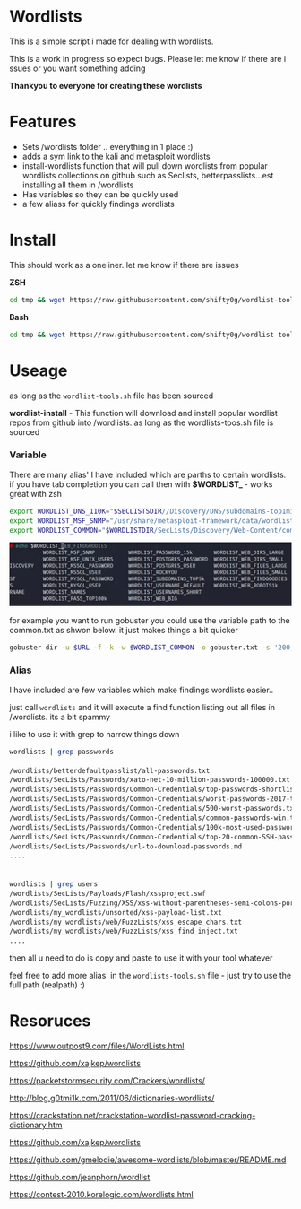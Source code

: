 # Wordlists

This is a simple script i made for dealing with wordlists.

This is a work in progress so expect bugs. Please let me know if there are i ssues or you want something adding 

**Thankyou to everyone for creating these wordlists**


Features
=============
* Sets /wordlists folder .. everything in 1 place :)
* adds a sym link to the kali and metasploit wordlists 
* install-wordlists function that will pull down wordlists from popular wordlists collections on github such as Seclists, betterpasslists...est installing all them in /wordlists
* Has variables so they can be quickly used 
* a few aliass for quickly findings wordlists



Install
========
This should work as a oneliner. let me know if there are issues 

**ZSH**

```bash
cd tmp && wget https://raw.githubusercontent.com/shifty0g/wordlist-tools/main/wordlist-tools.sh && mv wordlist-tools.sh ~/.zsh/ && chmod +x ~/.zsh/wordlist-tools.sh && echo "source ~/.zsh/wordlist-tools.sh" >> ~/.zshrc
```

**Bash**

```bash
cd tmp && wget https://raw.githubusercontent.com/shifty0g/wordlist-tools/main/wordlist-tools.sh && mv wordlist-tools.sh ~/ && chmod +x ~/wordlist-tools.sh && echo "source ~/wordlist-tools.sh" >> ~/.bashrc
```


Useage 
===============

as long as the `wordlist-tools.sh` file has been sourced 

**wordlist-install** - This function will download and install popular wordlist repos from github into /wordlists. as long as the wordlists-toos.sh file is sourced

### Variable 

There are many alias' I have included which are parths to certain wordlists. if you have tab completion you can call then with **$WORDLIST_ <tab>** - works great with zsh

```bash
export WORDLIST_DNS_110K="$SECLISTSDIR//Discovery/DNS/subdomains-top1million-110000.txt"
export WORDLIST_MSF_SNMP="/usr/share/metasploit-framework/data/wordlists/snmp_default_pass.txt"
export WORDLIST_COMMON="$WORDLISTDIR/SecLists/Discovery/Web-Content/common.txt"
```

![tab complete](1.jpg)



for example you want to run gobuster you could use the variable path to the common.txt as shwon below.  it just makes things a bit quicker  

```bash
gobuster dir -u $URL -f -k -w $WORDLIST_COMMON -o gobuster.txt -s '200,204,302,307,500,403,401' -e -q -t 15
```

### Alias

I have included are few variables which make findings wordlists easier..

just call `wordlists` and it will execute a find function listing out all files in /wordlists. its a bit spammy

i like to use it with grep to narrow things down 


```bash
wordlists | grep passwords

/wordlists/betterdefaultpasslist/all-passwords.txt
/wordlists/SecLists/Passwords/xato-net-10-million-passwords-100000.txt
/wordlists/SecLists/Passwords/Common-Credentials/top-passwords-shortlist.txt
/wordlists/SecLists/Passwords/Common-Credentials/worst-passwords-2017-top100-slashdata.txt
/wordlists/SecLists/Passwords/Common-Credentials/500-worst-passwords.txt
/wordlists/SecLists/Passwords/Common-Credentials/common-passwords-win.txt
/wordlists/SecLists/Passwords/Common-Credentials/100k-most-used-passwords-NCSC.txt
/wordlists/SecLists/Passwords/Common-Credentials/top-20-common-SSH-passwords.txt
/wordlists/SecLists/Passwords/url-to-download-passwords.md
....


wordlists | grep users
/wordlists/SecLists/Payloads/Flash/xssproject.swf
/wordlists/SecLists/Fuzzing/XSS/xss-without-parentheses-semi-colons-portswigger.txt
/wordlists/my_wordlists/unsorted/xss-payload-list.txt
/wordlists/my_wordlists/web/FuzzLists/xss_escape_chars.txt
/wordlists/my_wordlists/web/FuzzLists/xss_find_inject.txt
....
```

then all u need to do is copy and paste to use it with your tool whatever 

feel free to add more alias' in the `wordlists-tools.sh` file - just try to use the full path (realpath)  :) 



Resoruces
===============
https://www.outpost9.com/files/WordLists.html

https://github.com/xajkep/wordlists

https://packetstormsecurity.com/Crackers/wordlists/

http://blog.g0tmi1k.com/2011/06/dictionaries-wordlists/

https://crackstation.net/crackstation-wordlist-password-cracking-dictionary.htm

https://github.com/xajkep/wordlists

https://github.com/gmelodie/awesome-wordlists/blob/master/README.md

https://github.com/jeanphorn/wordlist

https://contest-2010.korelogic.com/wordlists.html
